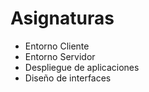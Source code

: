# Asignaturas

- Entorno Cliente
- Entorno Servidor
- Despliegue de aplicaciones
- Diseño de interfaces